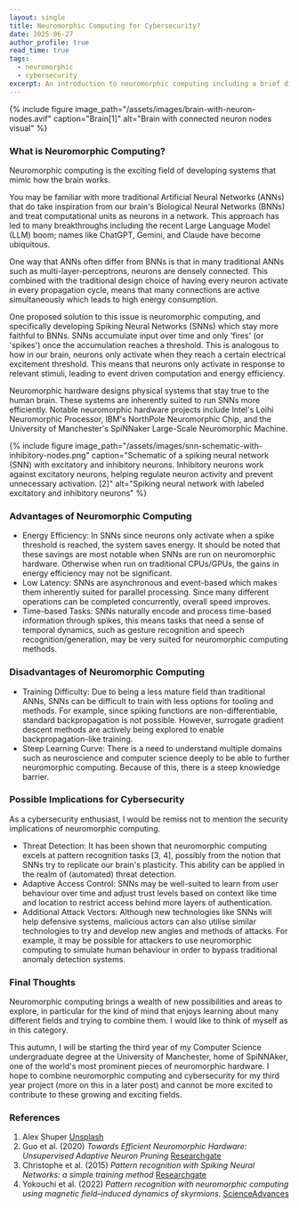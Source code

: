```yaml
---
layout: single
title: Neuromorphic Computing for Cybersecurity?
date: 2025-06-27
author_profile: true
read_time: true
tags:
  - neuromorphic
  - cybersecurity
excerpt: An introduction to neuromorphic computing including a brief discussion on its implications for cybersecurity.
---
```


{% include figure
  image_path="/assets/images/brain-with-neuron-nodes.avif"
  caption="Brain[1]"
  alt="Brain with connected neuron nodes visual"
%}

### What is Neuromorphic Computing?

Neuromorphic computing is the exciting field of developing systems that mimic how the brain works.

You may be familiar with more traditional Artificial Neural Networks (ANNs) that do take inspiration from our brain's Biological Neural Networks (BNNs) and treat computational units as neurons in a network. This approach has led to many breakthroughs including the recent Large Language Model (LLM) boom; names like ChatGPT, Gemini, and Claude have become ubiquitous.

One way that ANNs often differ from BNNs is that in many traditional ANNs such as multi-layer-perceptrons, neurons are densely connected. This combined with the traditional design choice of having every neuron activate in every propagation cycle, means that many connections are active simultaneously which leads to high energy consumption.

One proposed solution to this issue is neuromorphic computing, and specifically developing Spiking Neural Networks (SNNs) which stay more faithful to BNNs. SNNs accumulate input over time and only 'fires' (or 'spikes') once the accumulation reaches a threshold. This is analogous to how in our brain, neurons only activate when they reach a certain electrical excitement threshold. This means that neurons only activate in response to relevant stimuli, leading to event driven computation and energy efficiency.

Neuromorphic hardware designs physical systems that stay true to the human brain. These systems are inherently suited to run SNNs more efficiently. Notable neuromorphic hardware projects include Intel's Loihi Neuromorphic Processor, IBM's NorthPole Neuromorphic Chip, and the University of Manchester's SpiNNaker Large-Scale Neuromorphic Machine.

{% include figure
  image_path="/assets/images/snn-schematic-with-inhibitory-nodes.png"
  caption="Schematic of a spiking neural network (SNN) with excitatory and inhibitory neurons. Inhibitory neurons work against excitatory neurons, helping regulate neuron activity and prevent unnecessary activation. [2]"
  alt="Spiking neural network with labeled excitatory and inhibitory neurons"
%}

### Advantages of Neuromorphic Computing

- Energy Efficiency: In SNNs since neurons only activate when a spike threshold is reached, the system saves energy. It should be noted that these savings are most notable when SNNs are run on neuromorphic hardware. Otherwise when run on traditional CPUs/GPUs, the gains in energy efficiency may not be significant.
- Low Latency: SNNs are asynchronous and event-based which makes them inherently suited for parallel processing. Since many different operations can be completed concurrently, overall speed improves.
- Time-based Tasks: SNNs naturally encode and process time-based information through spikes, this means tasks that need a sense of temporal dynamics, such as gesture recognition and speech recognition/generation, may be very suited for neuromorphic computing methods.

### Disadvantages of Neuromorphic Computing

- Training Difficulty: Due to being a less mature field than traditional ANNs, SNNs can be difficult to train with less options for tooling and methods. For example, since spiking functions are non-differentiable, standard backpropagation is not possible. However, surrogate gradient descent methods are actively being explored to enable backpropagation-like training.
- Steep Learning Curve: There is a need to understand multiple domains such as neuroscience and computer science deeply to be able to further neuromorphic computing. Because of this, there is a steep knowledge barrier.

### Possible Implications for Cybersecurity

As a cybersecurity enthusiast, I would be remiss not to mention the security implications of neuromorphic computing.

- Threat Detection: It has been shown that neuromorphic computing excels at pattern recognition tasks [3, 4], possibly from the notion that SNNs try to replicate our brain's plasticity. This ability can be applied in the realm of (automated) threat detection.
- Adaptive Access Control: SNNs may be well-suited to learn from user behaviour over time and adjust trust levels based on context like time and location to restrict access behind more layers of authentication.
- Additional Attack Vectors: Although new technologies like SNNs will help defensive systems, malicious actors can also utilise similar technologies to try and develop new angles and methods of attacks. For example, it may be possible for attackers to use neuromorphic computing to simulate human behaviour in order to bypass traditional anomaly detection systems.

### Final Thoughts

Neuromorphic computing brings a wealth of new possibilities and areas to explore, in particular for the kind of mind that enjoys learning about many different fields and trying to combine them. I would like to think of myself as in this category.

This autumn, I will be starting the third year of my Computer Science undergraduate degree at the University of Manchester, home of SpiNNAker, one of the world's most prominent pieces of neuromorphic hardware. I hope to combine neuromorphic computing and cybersecurity for my third year project (more on this in a later post) and cannot be more excited to contribute to these growing and exciting fields.
### References

1. Alex Shuper [Unsplash](https://unsplash.com/photos/a-computer-generated-image-of-a-human-brain-8-zt2nE-vnk)
2. Guo et al. (2020) *Towards Efficient Neuromorphic Hardware: Unsupervised Adaptive Neuron Pruning* [Researchgate](https://www.researchgate.net/publication/342529143_Towards_Efficient_Neuromorphic_Hardware_Unsupervised_Adaptive_Neuron_Pruning)
3. Christophe et al. (2015) *Pattern recognition with Spiking Neural Networks: a simple training method* [Researchgate](https://www.researchgate.net/publication/281846764_Pattern_recognition_with_Spiking_Neural_Networks_a_simple_training_method)
4. Yokouchi et al. (2022) *Pattern recognition with neuromorphic computing using magnetic field–induced dynamics of skyrmions*. [ScienceAdvances](https://www.science.org/doi/10.1126/sciadv.abq5652)








